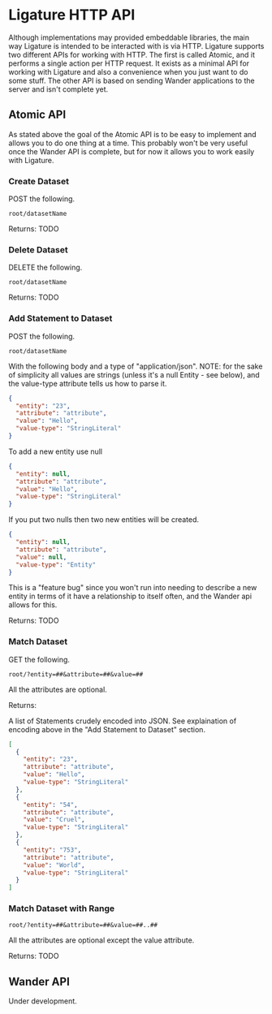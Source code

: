 # Ligature HTTP API
Although implementations may provided embeddable libraries,
the main way Ligature is intended to be interacted with is via HTTP.
Ligature supports two different APIs for working with HTTP.
The first is called Atomic, and it performs a single action per HTTP request.
It exists as a minimal API for working with Ligature and also a convenience when you just want to do some stuff.
The other API is based on sending Wander applications to the server and isn't complete yet.

## Atomic API
As stated above the goal of the Atomic API is to be easy to implement and allows you to do one thing at a time.
This probably won't be very useful once the Wander API is complete, but for now it allows you to work easily with Ligature.

### Create Dataset
POST the following.

`root/datasetName`

Returns:
TODO

### Delete Dataset
DELETE the following.

`root/datasetName`

Returns:
TODO

### Add Statement to Dataset
POST the following.

`root/datasetName`

With the following body and a type of "application/json".
NOTE: for the sake of simplicity all values are strings (unless it's a null Entity - see below),
and the value-type attribute tells us how to parse it.

```json
{
  "entity": "23",
  "attribute": "attribute",
  "value": "Hello",
  "value-type": "StringLiteral"
}
```

To add a new entity use null

```json
{
  "entity": null,
  "attribute": "attribute",
  "value": "Hello",
  "value-type": "StringLiteral"
}
```

If you put two nulls then two new entities will be created.

```json
{
  "entity": null,
  "attribute": "attribute",
  "value": null,
  "value-type": "Entity"
}
```

This is a "feature bug" since you won't run into needing to describe a new entity in terms of it have a
relationship to itself often, and the Wander api allows for this.

Returns:
TODO

### Match Dataset
GET the following.

`root/?entity=##&attribute=##&value=##`

All the attributes are optional.

Returns:

A list of Statements crudely encoded into JSON.
See explaination of encoding above in the "Add Statement to Dataset" section.

```json
[
  {
    "entity": "23",
    "attribute": "attribute",
    "value": "Hello",
    "value-type": "StringLiteral"
  },
  {
    "entity": "54",
    "attribute": "attribute",
    "value": "Cruel",
    "value-type": "StringLiteral"
  },
  {
    "entity": "753",
    "attribute": "attribute",
    "value": "World",
    "value-type": "StringLiteral"
  }
]
```

### Match Dataset with Range

`root/?entity=##&attribute=##&value=##..##`

All the attributes are optional except the value attribute.

Returns:
TODO

## Wander API

Under development.
